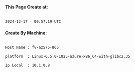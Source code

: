 
   
#### This Page Create at:

```bash

2024-12-17 - 00:57:19 UTC

```

#### Create By Machine:

```bash

Host Name : fv-az575-865

platform  : Linux-6.5.0-1025-azure-x86_64-with-glibc2.35

Ip Local  : 10.1.0.8

```

